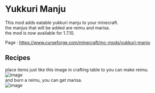 # Yukkuri Manju
This mod adds eatable yukkuri manju to your minecraft.  
the manjus that will be added are reimu and marisa.    
the mod is now available for 1.7.10.

Page : https://www.curseforge.com/minecraft/mc-mods/yukkuri-manju

## Recipes

place items just like this image in crafting table to you can make reimu.  
![image](https://user-images.githubusercontent.com/51872161/131226931-bef70056-6f79-48ae-835a-3e4c51112ccb.png)  
and burn a reimu, you can get marisa.  
![image](https://user-images.githubusercontent.com/51872161/131226937-c9a639f9-cbf6-4f70-ae64-eab80a3182df.png)
